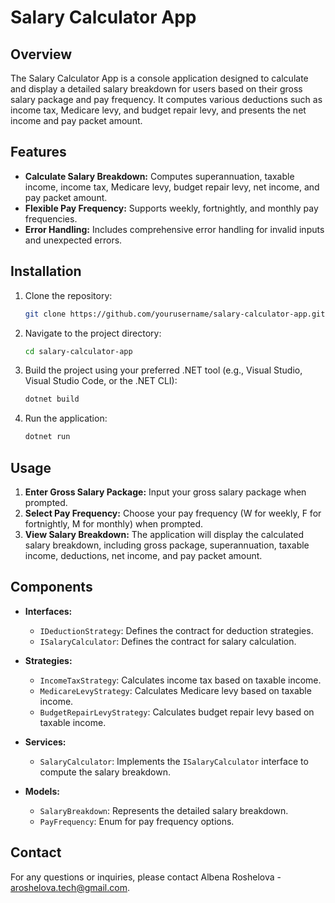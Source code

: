 # Salary Calculator App

## Overview

The Salary Calculator App is a console application designed to calculate and display a detailed salary breakdown for users based on their gross salary package and pay frequency. It computes various deductions such as income tax, Medicare levy, and budget repair levy, and presents the net income and pay packet amount.

## Features

- **Calculate Salary Breakdown:** Computes superannuation, taxable income, income tax, Medicare levy, budget repair levy, net income, and pay packet amount.
- **Flexible Pay Frequency:** Supports weekly, fortnightly, and monthly pay frequencies.
- **Error Handling:** Includes comprehensive error handling for invalid inputs and unexpected errors.

## Installation

1. Clone the repository:

    ```bash
    git clone https://github.com/yourusername/salary-calculator-app.git
    ```

2. Navigate to the project directory:

    ```bash
    cd salary-calculator-app
    ```

3. Build the project using your preferred .NET tool (e.g., Visual Studio, Visual Studio Code, or the .NET CLI):

    ```bash
    dotnet build
    ```

4. Run the application:

    ```bash
    dotnet run
    ```

## Usage

1. **Enter Gross Salary Package:** Input your gross salary package when prompted.
2. **Select Pay Frequency:** Choose your pay frequency (W for weekly, F for fortnightly, M for monthly) when prompted.
3. **View Salary Breakdown:** The application will display the calculated salary breakdown, including gross package, superannuation, taxable income, deductions, net income, and pay packet amount.

## Components

- **Interfaces:**
  - `IDeductionStrategy`: Defines the contract for deduction strategies.
  - `ISalaryCalculator`: Defines the contract for salary calculation.

- **Strategies:**
  - `IncomeTaxStrategy`: Calculates income tax based on taxable income.
  - `MedicareLevyStrategy`: Calculates Medicare levy based on taxable income.
  - `BudgetRepairLevyStrategy`: Calculates budget repair levy based on taxable income.

- **Services:**
  - `SalaryCalculator`: Implements the `ISalaryCalculator` interface to compute the salary breakdown.

- **Models:**
  - `SalaryBreakdown`: Represents the detailed salary breakdown.
  - `PayFrequency`: Enum for pay frequency options.

## Contact

For any questions or inquiries, please contact Albena Roshelova - [aroshelova.tech@gmail.com](mailto:aroshelova.tech@gmail.com).

